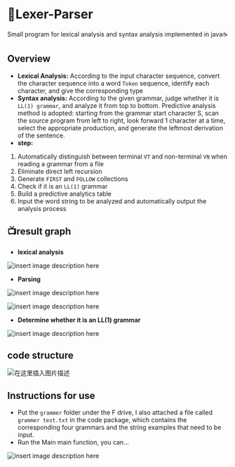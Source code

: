 # :eyes:Lexer-Parser
Small program for lexical analysis and syntax analysis implemented in java:coffee:

## Overview
- **Lexical Analysis:** According to the input character sequence, convert the character sequence into a word `Token` sequence, identify each character, and give the corresponding type
- **Syntax analysis:** According to the given grammar, judge whether it is `LL(1) grammar`, and analyze it from top to bottom. Predictive analysis method is adopted: starting from the grammar start character S, scan the source program from left to right, look forward 1 character at a time, select the appropriate production, and generate the leftmost derivation of the sentence.
- **step:**   
1. Automatically distinguish between terminal `VT` and non-terminal `VN` when reading a grammar from a file
2. Eliminate direct left recursion
3. Generate `FIRST` and `FOLLOW` collections
4. Check if it is an `LL(1)` grammar
5. Build a predictive analytics table
6. Input the word string to be analyzed and automatically output the analysis process



## :tv:result graph
- **lexical analysis**

![insert image description here](https://img-blog.csdnimg.cn/20200611141000270.png?x-oss-process=image/watermark,type_ZmFuZ3poZW5naGVpdGk,shadow_10,text_aHR0cHM6Ly9ibG9nLmNzZG4ubmV0L3dlaXhpbl80NDg2MTM5OQ==,size_16,color_FFFFFF,t_70)
- **Parsing**

![insert image description here](https://img-blog.csdnimg.cn/20200611141009521.png?x-oss-process=image/watermark,type_ZmFuZ3poZW5naGVpdGk,shadow_10,text_aHR0cHM6Ly9ibG9nLmNzZG4ubmV0L3dlaXhpbl80NDg2MTM5OQ==,size_16,color_FFFFFF,t_70)

![insert image description here](https://img-blog.csdnimg.cn/20200611141013882.png?x-oss-process=image/watermark,type_ZmFuZ3poZW5naGVpdGk,shadow_10,text_aHR0cHM6Ly9ibG9nLmNzZG4ubmV0L3dlaXhpbl80NDg2MTM5OQ==,size_16,color_FFFFFF,t_70)

- **Determine whether it is an LL(1) grammar**
 
![insert image description here](https://img-blog.csdnimg.cn/20200611141023906.png?x-oss-process=image/watermark,type_ZmFuZ3poZW5naGVpdGk,shadow_10,text_aHR0cHM6Ly9ibG9nLmNzZG4ubmV0L3dlaXhpbl80NDg2MTM5OQ==,size_16,color_FFFFFF,t_70)




## code structure

![在这里插入图片描述](https://img-blog.csdnimg.cn/20200610162702789.png?x-oss-process=image/watermark,type_ZmFuZ3poZW5naGVpdGk,shadow_10,text_aHR0cHM6Ly9ibG9nLmNzZG4ubmV0L3dlaXhpbl80NDg2MTM5OQ==,size_16,color_FFFFFF,t_70)


## Instructions for use

- Put the `grammer` folder under the F drive, I also attached a file called `grammer test.txt` in the code package, which contains the corresponding four grammars and the string examples that need to be input.
- Run the Main main function, you can...

![insert image description here](https://img-blog.csdnimg.cn/20200611141035997.png?x-oss-process=image/watermark,type_ZmFuZ3poZW5naGVpdGk,shadow_10,text_aHR0cHM6Ly9ibG9nLmNzZG4ubmV0L3dlaXhpbl80NDg2MTM5OQ==,size_16,color_FFFFFF,t_70)






